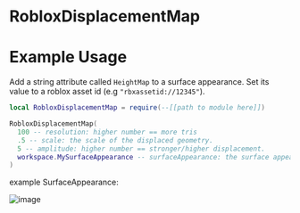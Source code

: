 # RobloxDisplacementMap

# Example Usage
Add a string attribute called `HeightMap` to a surface appearance. Set its value to a roblox asset id (e.g `"rbxassetid://12345"`).

```lua
local RobloxDisplacementMap = require(--[[path to module here]])

RobloxDisplacementMap(
  100 -- resolution: higher number == more tris
  .5 -- scale: the scale of the displaced geometry.
  5 -- amplitude: higher number == stronger/higher displacement.
  workspace.MySurfaceAppearance -- surfaceAppearance: the surface appearance to displace.
)
```

example SurfaceAppearance:

![image](https://github.com/MightyPart/RobloxDisplacementMap/assets/66361859/4c89c6db-3cc1-4a4d-9c94-4c98967faff5)
